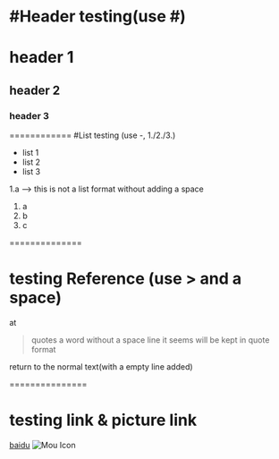 #Header testing(use #)
============

# header 1
## header 2
### header 3

============
#List testing (use -, 1./2./3.)
- list 1
- list 2
- list 3

1.a --> this is not a list format without adding a space
1. a
2. b
3. c

==============
# testing Reference (use  > and a space)
at
> quotes a word
without a space line it seems will be kept in quote format

return to the normal text(with a empty line added)

===============
# testing link & picture link
[baidu](www.baidu.com)
![Mou Icon](http://25.io/mou/Mou_128.png)
